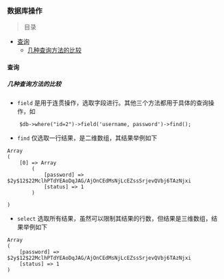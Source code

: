 ### 数据库操作

> 目录
* [查询](#查询)
    * [几种查询方法的比较](几种查询方法的比较)

#### 查询

##### 几种查询方法的比较

* `field` 是用于连贯操作，选取字段进行。其他三个方法都用于具体的查询操作，如
```
    $db->where("id=2")->field('username, password')->find();
```

* `find` 仅选取一行结果，是二维数组，其结果举例如下 

```
Array
(
    [0] => Array
        (
            [password] => $2y$12$22MclhPTdYEAoDqJAG/AjOnCEdMsNjLcEZssSrjevQVbj6TAzNjxi
            [status] => 1
        )

)
```

* `select` 选取所有结果，虽然可以限制其结果的行数，但结果是三维数组，结果举例如下
```
Array
(
    [password] => $2y$12$22MclhPTdYEAoDqJAG/AjOnCEdMsNjLcEZssSrjevQVbj6TAzNjxi
    [status] => 1
)
```